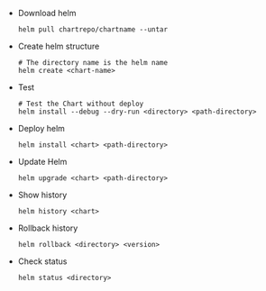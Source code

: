 - Download helm 
    ```
    helm pull chartrepo/chartname --untar
    ```
    
- Create helm structure 
    ```
    # The directory name is the helm name
    helm create <chart-name>
    ```
    
- Test    
    ```
    # Test the Chart without deploy
    helm install --debug --dry-run <directory> <path-directory>
    ```
    
- Deploy helm
    ```
    helm install <chart> <path-directory>
    ```
    
- Update Helm
    ```
    helm upgrade <chart> <path-directory>
    ```
    
- Show history
    ```
    helm history <chart>
    ```
    
- Rollback history    
    ```
    helm rollback <directory> <version>
    ```
    
- Check status
    ```
    helm status <directory>
    ```
